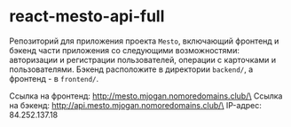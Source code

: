 # react-mesto-api-full
Репозиторий для приложения проекта `Mesto`, включающий фронтенд и бэкенд части приложения со следующими возможностями: авторизации и регистрации пользователей, операции с карточками и пользователями. Бэкенд расположите в директории `backend/`, а фронтенд - в `frontend/`. 
  
Ссылка на фронтенд: http://mesto.mjogan.nomoredomains.club/\
Ссылка на бэкенд: http://api.mesto.mjogan.nomoredomains.club/\
IP-адрес: 84.252.137.18

